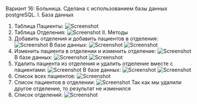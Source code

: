 Вариант 16: Больница. Сделана с использованием базы данных postgreSQL.
I. База данных
1. Таблица Пациенты:
   ![Screenshot](https://github.com/BreadGitHub/Trinkets/blob/main/hospital/data_patients.png)
2. Таблица Отделения:
   ![Screenshot](https://github.com/BreadGitHub/Trinkets/blob/main/hospital/data_departments.png)
II. Методы
1. Добавить отделения и добавить пациентов в отделения:
   ![Screenshot](https://github.com/BreadGitHub/Trinkets/blob/main/hospital/added.png)
   В базе данных:
   ![Screenshot](https://github.com/BreadGitHub/Trinkets/blob/main/hospital/added_data_departments.png)
   ![Screenshot](https://github.com/BreadGitHub/Trinkets/blob/main/hospital/added_data_patients.png)
3. Изменить пациента в отделении и изменить отделение:
   ![Screenshot](https://github.com/BreadGitHub/Trinkets/blob/main/hospital/edited.png)
   В базе данных:
   ![Screenshot](https://github.com/BreadGitHub/Trinkets/blob/main/hospital/edited_data_departments.png)
   ![Screenshot](https://github.com/BreadGitHub/Trinkets/blob/main/hospital/edited_data_patients.png)
4. Удалить пациента из отделения и удалить отделение вместе с пациентами:
   ![Screenshot](https://github.com/BreadGitHub/Trinkets/blob/main/hospital/deleted.png)
   В базе данных:
   ![Screenshot](https://github.com/BreadGitHub/Trinkets/blob/main/hospital/deleted_data_departments.png)
   ![Screenshot](https://github.com/BreadGitHub/Trinkets/blob/main/hospital/deleted_data_patients.png)
6. Список всех пациентов:
   ![Screenshot](https://github.com/BreadGitHub/Trinkets/blob/main/hospital/getlist_all_and_one.png)   
7. Список пациентов в отделении:
   ![Screenshot](https://github.com/BreadGitHub/Trinkets/blob/main/hospital/getlist_all_and_one.png)
   Так как мы удалили другое отделение, то результат не изменился
8. Список отделений:
   ![Screenshot](https://github.com/BreadGitHub/Trinkets/blob/main/hospital/getlist_departments.png)
